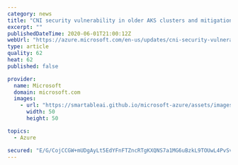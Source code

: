 ```yaml
---
category: news
title: "CNI security vulnerability in older AKS clusters and mitigation steps"
excerpt: ""
publishedDateTime: 2020-06-01T21:00:12Z
webUrl: "https://azure.microsoft.com/en-us/updates/cni-security-vulnerability-in-older-aks-clusters-and-mitigation-steps/"
type: article
quality: 62
heat: 62
published: false

provider:
  name: Microsoft
  domain: microsoft.com
  images:
    - url: "https://smartableai.github.io/microsoft-azure/assets/images/organizations/microsoft.com-50x50.jpg"
      width: 50
      height: 50

topics:
  - Azure

secured: "E/G/CojCCGW+mUDgAyLt5EdYFnFTZncRTgKXQNS7a1MG6uBzkL9TOUwL4PvSvAF4ZScue5Hl3KZgqB3Xeqr/LIqYaZri1x4DnKnKZFFkN2+KbVFU59tsJmKycvtt6Zd8owWTPZCnSwCs2XNTQxujVNdzAYqf4b6/CXzXhijRPb2S0kJ4aOe2q3CDXdlr0rPxLKRPYO2MhezqwStEvT/h6GNJN4eVrcxNg0K17ErHlv017P4ERyg/glnVeTlfOML3ltDfozlHDHCSryPUuS4JhFpFh30zcSTj3YYYx8EVSvdWasfhiVfFlHF0jmSnTiD3pKQJGilOdc0regp1TOPo/A==;HL3cMgPdlBNlwX6j06H9nw=="
---
```


